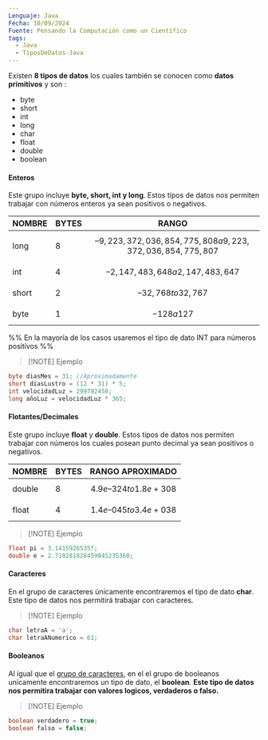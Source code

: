```yaml
---
Lenguaje: Java
Fecha: 10/09/2024
Fuente: Pensando la Computación como un Científico
tags:
  - Java
  - TiposDeDatos-Java
---
```

Existen **8 tipos de datos** los cuales también se conocen como **datos primitivos** y son :

- byte
- short
- int
- long
- char
- float
- double
- boolean

#### Enteros
Este grupo incluye **byte, short, int y long**. Estos tipos de datos nos permiten trabajar con números enteros ya sean positivos o negativos.

| NOMBRE | BYTES | RANGO                                                      |
| ------ | ----- | ---------------------------------------------------------- |
| long   | 8     | $$–9,223,372,036,854,775,808 a 9,223,372,036,854,775,807$$ |
| int    | 4     | $$–2,147,483,648 a 2,147,483,647$$                         |
| short  | 2     | $$–32,768 to 32,767$$                                      |
| byte   | 1     | $$-128 a 127$$                                             |
%% En la mayoría de los casos usaremos el tipo de dato INT para números positivos %%

>[!NOTE] Ejemplo
```java
byte diasMes = 31; //Aproximadamente
short diasLustro = (12 * 31) * 5;
int velocidadLuz = 299792458;
long añoLuz = velocidadLuz * 365;
```

#### Flotantes/Decimales
Este grupo incluye **float** y **double**. Estos tipos de datos nos permiten trabajar con números los cuales posean punto decimal ya sean positivos o negativos.

| NOMBRE | BYTES | RANGO APROXIMADO         |
| ------ | ----- | ------------------------ |
| double | 8     | $$4.9e–324 to 1.8e+308$$ |
| float  | 4     | $$1.4e–045 to 3.4e+038$$ |

>[!NOTE] Ejemplo
```java
float pi = 3.1415926535f;
double e = 2.718281828459045235360;
```

#### Caracteres
En el grupo de caracteres únicamente encontraremos el tipo de dato **char**. Este tipo de datos nos permitirá trabajar con caracteres.

>[!NOTE] Ejemplo
```java
char letraA = 'a';
char letraANumerico = 61;
```

#### Booleanos
Al igual que el [grupo de caracteres](#Caracteres), en el el grupo de booleanos unicamente encontraremos un tipo de dato, el **boolean**. **Este tipo de datos nos permitira trabajar con valores logicos, verdaderos o falso.**

>[!NOTE] Ejemplo
```java
boolean verdadero = true;
boolean falso = false;
```

